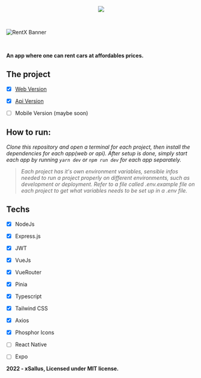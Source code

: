 <p align="center"><img src="https://raw.githubusercontent.com/xSallus/rentx/2c06cd21e2a80f0e3939a53383817ca4435fa2f5/web/src/assets/logo.svg" /></p>

<br/>

![RentX Banner](https://raw.githubusercontent.com/xSallus/rentx/main/banner.png)

<br/>

**An app where one can rent cars  at affordables prices.**


## The project

- [x] [Web Version](https://github.com/xSallus/rentx/tree/main/web)

- [x] [Api Version](https://github.com/xSallus/rentx/tree/main/api)

- [ ] Mobile Version (maybe soon)


## How to run:

*Clone this repository and open a terminal for each project, then install the dependencies for each app(web or api).*
*After setup is done, simply start each app by running `yarn dev` or `npm run dev` for each app separately.*

> *Each project has it's own environment variables, sensible infos needed to run a project properly on different environments, such as development or deployment. Refer to a file called .env.example file on each project to get what variables needs to be set up in a .env file.*


## Techs

- [x] NodeJs

- [x] Express.js

- [x] JWT

- [x] VueJs

- [x] VueRouter

- [x] Pinia

- [x] Typescript

- [x] Tailwind CSS

- [x] Axios

- [x] Phosphor Icons

- [ ] React Native

- [ ] Expo


**2022 - xSallus, Licensed under MIT license.**
